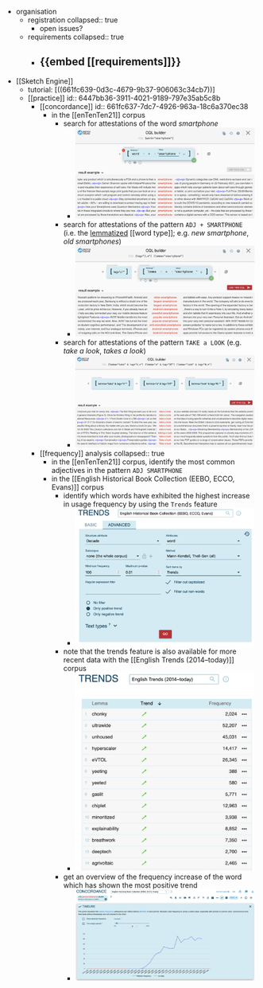 - organisation
	- registration
	  collapsed:: true
		- open issues?
	- requirements
	  collapsed:: true
		- {{embed [[requirements]]}}
			-
- [[Sketch Engine]]
	- tutorial: [((661fc639-0d3c-4679-9b37-906063c34cb7))]
	- [[practice]]
	  id:: 6447bb36-3911-4021-9189-797e35ab5c8b
		- [[concordance]]
		  id:: 661fc637-7dc7-4926-963a-18c6a370ec38
			- in the [[enTenTen21]] corpus
				- search for attestations of the word *smartphone*
					- ![image.png](../assets/image_1714135485736_0.png)
				- search for attestations of the pattern `ADJ + SMARTPHONE` (i.e. the [lemmatized]([[lemmatization]]) [[word type]]; e.g. *new smartphone*, *old smartphones*)
					- ![image.png](../assets/image_1714135531347_0.png)
				- search for attestations of the pattern `TAKE a LOOK` (e.g. *take a look*, *takes a look*)
					- ![image.png](../assets/image_1714135724414_0.png)
		- [[frequency]] analysis
		  collapsed:: true
			- in the [[enTenTen21]] corpus, identify the most common adjectives in the pattern `ADJ SMARTPHONE`
			- in the [[English Historical Book Collection (EEBO, ECCO, Evans)]] corpus
				- identify which words have exhibited the highest increase in usage frequency by using the `Trends` feature
					- ![image.png](../assets/image_1714687353581_0.png)
				- note that the trends feature is also available for more recent data with the [[English Trends (2014–today)]] corpus
					- ![image.png](../assets/image_1714688137988_0.png)
				- get an overview of the frequency increase of the word which has shown the most positive trend
					- ![image.png](../assets/image_1714688825574_0.png)